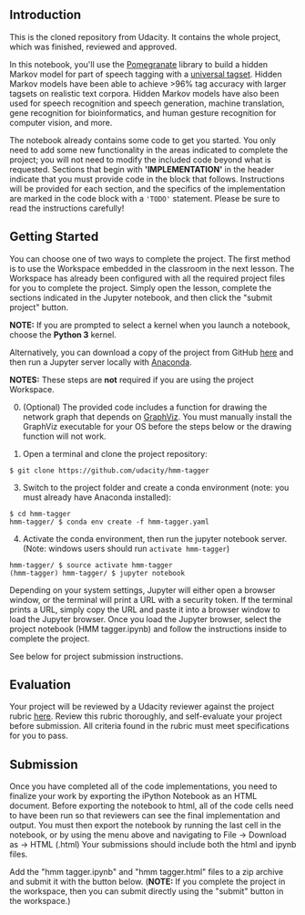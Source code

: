 ## Introduction

This is the cloned repository from Udacity. It contains the whole project, which was finished, reviewed and approved. 

In this notebook, you'll use the [Pomegranate](https://github.com/jmschrei/pomegranate) library to build a hidden Markov model for part of speech tagging with a [universal tagset](http://www.petrovi.de/data/universal.pdf). Hidden Markov models have been able to achieve >96% tag accuracy with larger tagsets on realistic text corpora. Hidden Markov models have also been used for speech recognition and speech generation, machine translation, gene recognition for bioinformatics, and human gesture recognition for computer vision, and more.

The notebook already contains some code to get you started. You only need to add some new functionality in the areas indicated to complete the project; you will not need to modify the included code beyond what is requested. Sections that begin with **'IMPLEMENTATION'** in the header indicate that you must provide code in the block that follows. Instructions will be provided for each section, and the specifics of the implementation are marked in the code block with a `'TODO'` statement. Please be sure to read the instructions carefully!

## Getting Started

You can choose one of two ways to complete the project. The first method is to use the Workspace embedded in the classroom in the next lesson. The Workspace has already been configured with all the required project files for you to complete the project. Simply open the lesson, complete the sections indicated in the Jupyter notebook, and then click the "submit project" button.

**NOTE:** If you are prompted to select a kernel when you launch a notebook, choose the **Python 3** kernel.

Alternatively, you can download a copy of the project from GitHub [here](https://github.com/udacity/hmm-tagger) and then run a Jupyter server locally with [Anaconda](https://www.anaconda.com/download/).

**NOTES:** These steps are **not** required if you are using the project Workspace.

0. (Optional) The provided code includes a function for drawing the network graph that depends on [GraphViz](http://www.graphviz.org/). You must manually install the GraphViz executable for your OS before the steps below or the drawing function will not work.

1. Open a terminal and clone the project repository:
```
$ git clone https://github.com/udacity/hmm-tagger
```

3. Switch to the project folder and create a conda environment (note: you must already have Anaconda installed):
```
$ cd hmm-tagger
hmm-tagger/ $ conda env create -f hmm-tagger.yaml
```

4. Activate the conda environment, then run the jupyter notebook server. (Note: windows users should run `activate hmm-tagger`)
```
hmm-tagger/ $ source activate hmm-tagger
(hmm-tagger) hmm-tagger/ $ jupyter notebook
```

Depending on your system settings, Jupyter will either open a browser window, or the terminal will print a URL with a security token. If the terminal prints a URL, simply copy the URL and paste it into a browser window to load the Jupyter browser. Once you load the Jupyter browser, select the project notebook (HMM tagger.ipynb) and follow the instructions inside to complete the project.

See below for project submission instructions.

## Evaluation

Your project will be reviewed by a Udacity reviewer against the project rubric [here](https://review.udacity.com/#!/rubrics/1429/view). Review this rubric thoroughly, and self-evaluate your project before submission. All criteria found in the rubric must meet specifications for you to pass.

## Submission

Once you have completed all of the code implementations, you need to finalize your work by exporting the iPython Notebook as an HTML document. Before exporting the notebook to html, all of the code cells need to have been run so that reviewers can see the final implementation and output. You must then export the notebook by running the last cell in the notebook, or by using the menu above and navigating to File -> Download as -> HTML (.html) Your submissions should include both the html and ipynb files.

Add the "hmm tagger.ipynb" and "hmm tagger.html" files to a zip archive and submit it with the button below. (**NOTE:** If you complete the project in the workspace, then you can submit directly using the "submit" button in the workspace.)
